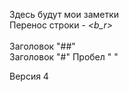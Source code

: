 Здесь будут мои заметки\
Перенос строки - _<_b_r_>_<br>    
Заголовок "##"   
Заголовок "#"
Пробел "&nbsp;"

Версия 4

